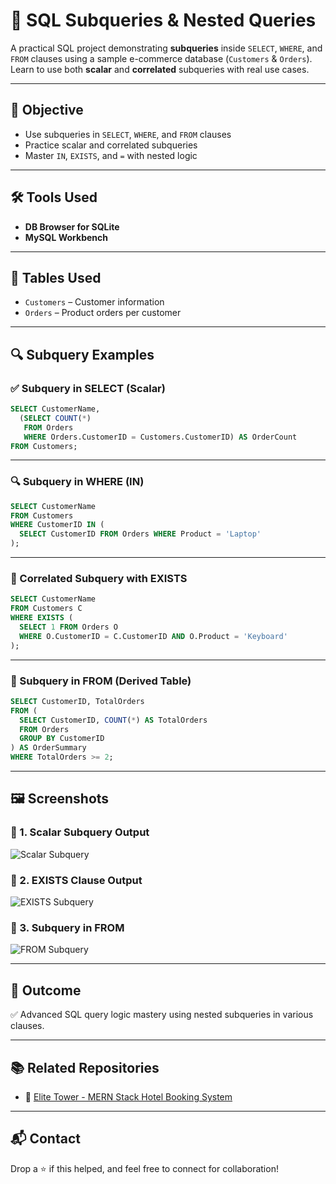 
# 🧠 SQL Subqueries & Nested Queries

A practical SQL project demonstrating **subqueries** inside `SELECT`, `WHERE`, and `FROM` clauses using a sample e-commerce database (`Customers` & `Orders`). Learn to use both **scalar** and **correlated** subqueries with real use cases.

---

## 🎯 Objective

- Use subqueries in `SELECT`, `WHERE`, and `FROM` clauses
- Practice scalar and correlated subqueries
- Master `IN`, `EXISTS`, and `=` with nested logic

---

## 🛠 Tools Used

- **DB Browser for SQLite**
- **MySQL Workbench**

---

## 📁 Tables Used

- `Customers` – Customer information
- `Orders` – Product orders per customer

---

## 🔍 Subquery Examples

### ✅ Subquery in SELECT (Scalar)

```sql
SELECT CustomerName,
  (SELECT COUNT(*) 
   FROM Orders 
   WHERE Orders.CustomerID = Customers.CustomerID) AS OrderCount
FROM Customers;
```

---

### 🔍 Subquery in WHERE (IN)

```sql
SELECT CustomerName
FROM Customers
WHERE CustomerID IN (
  SELECT CustomerID FROM Orders WHERE Product = 'Laptop'
);
```

---

### 🔁 Correlated Subquery with EXISTS

```sql
SELECT CustomerName
FROM Customers C
WHERE EXISTS (
  SELECT 1 FROM Orders O 
  WHERE O.CustomerID = C.CustomerID AND O.Product = 'Keyboard'
);
```

---

### 🧾 Subquery in FROM (Derived Table)

```sql
SELECT CustomerID, TotalOrders
FROM (
  SELECT CustomerID, COUNT(*) AS TotalOrders
  FROM Orders
  GROUP BY CustomerID
) AS OrderSummary
WHERE TotalOrders >= 2;
```

---

## 🖼 Screenshots

### 📸 1. Scalar Subquery Output
![Scalar Subquery](IMAGE_LINK_1)

### 📸 2. EXISTS Clause Output
![EXISTS Subquery](IMAGE_LINK_2)

### 📸 3. Subquery in FROM
![FROM Subquery](IMAGE_LINK_3)

---

## 🧠 Outcome

✅ Advanced SQL query logic mastery using nested subqueries in various clauses.

---

## 📚 Related Repositories

- 🚗 [Elite Tower - MERN Stack Hotel Booking System](https://github.com/9A-Ayush/elite-tower_Mern.git)

---

## 📬 Contact

Drop a ⭐ if this helped, and feel free to connect for collaboration!
